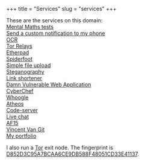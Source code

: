 +++
title = "Services"
slug = "services"
+++

These are the services on this domain:  
[Mental Maths tests](https://maths.abdullah.cloud)  
[Send a custom notification to my phone](https://message.abdullah.cloud)  
[OCR](https://ocr.abdullah.cloud/)  
[Tor Relays](https://tor.abdullah.cloud)  
[Etherpad](http://etherpad.abdullah.cloud)  
[Spiderfoot](https://spiderfoot.abdullah.cloud)  
[Simple file upload](https://upload.abdullah.cloud)  
[Steganography](https://steganography.abdullah.cloud)  
[Link shortener](https://shortener.abdullah.cloud)  
[Damn Vulnerable Web Application](http://dvwa.abdullah.cloud)  
[CyberChef](https://cyberchef.abdullah.cloud)  
[Whoogle](http://whoogle.abdullah.cloud)  
[Atheos](http://atheos.abdullah.cloud)  
[Code-server](http://code-server.abdullah.cloud)  
[Live chat](https://chat.abdullah.cloud)  
[AF15](http://af15.abdullah.cloud)  
[Vincent Van Git](https://vincent.abdullah.cloud)  
[My portfolio](https://portfolio.abdullah.cloud)  

I also run a [Tor](https://www.torproject.org/) exit node. The fingerprint is [D852D3C95A7BCAA6CE9DB588F48051CD33E41137](https://tor.abdullah.cloud/relay/D852D3C95A7BCAA6CE9DB588F48051CD33E41137.html).  
